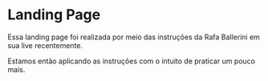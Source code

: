 # Landing Page
 Essa landing page foi realizada por meio das instruções da Rafa Ballerini em sua live recentemente.
 
 Estamos então aplicando as instruções com o intuito de praticar um pouco mais.
